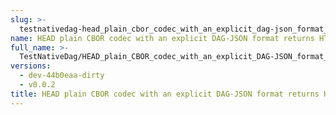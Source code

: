 ```yaml
---
slug: >-
  testnativedag-head_plain_cbor_codec_with_an_explicit_dag-json_format_returns_http_200
name: HEAD plain CBOR codec with an explicit DAG-JSON format returns HTTP 200
full_name: >-
  TestNativeDag/HEAD_plain_CBOR_codec_with_an_explicit_DAG-JSON_format_returns_HTTP_200
versions:
  - dev-44b0eaa-dirty
  - v0.0.2
title: HEAD plain CBOR codec with an explicit DAG-JSON format returns HTTP 200
---
```



